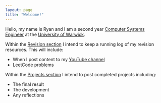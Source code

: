 ```yaml
---
layout: page
title: "Welcome!"
---
```


Hello, my name is Ryan and I am a second year [Computer Systems Engineer](https://warwick.ac.uk/study/undergraduate/courses/compsysengmeng/) at the [University of Warwick](https://warwick.ac.uk/).


Within the [Revision section](https://ryanbradshawcodes.github.io/revision/) I intend to keep a running log of my revision resources. This will include:
* When I post content to my [YouTube channel](https://www.youtube.com/channel/UCtMZAr3sYLpx91sQ8De4YbA)
* LeetCode problems


Within the [Projects section](https://ryanbradshawcodes.github.io/projects/) I intend to post completed projects including:
* The final result
* The development
* Any reflections
